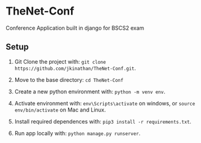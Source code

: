 # TheNet-Conf
Conference Application built in django for BSCS2 exam

## Setup

1. Git Clone the project with: ```git clone https://github.com/jkinathan/TheNet-Conf.git```.

2. Move to the base directory: ```cd TheNet-Conf```

3. Create a new python environment with: ```python -m venv env```.

4. Activate environment with: ```env\Scripts\activate``` on windows, or ```source env/bin/activate``` on Mac and Linux.

5. Install required dependences with: ```pip3 install -r requirements.txt```.

6. Run app locally with: ```python manage.py runserver```.

